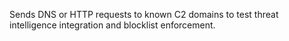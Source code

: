 Sends DNS or HTTP requests to known C2 domains to test threat intelligence integration and blocklist enforcement.
